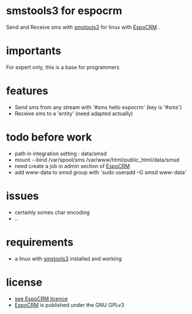 # smstools3 for espocrm
 Send and Receive sms with [smstools3](http://smstools3.kekekasvi.com) for linux with [EspoCRM](https://github.com/espocrm/espocrm) .

# importants
 For expert only, this is a base for programmers

# features
 - Send sms from any stream with '#sms hello espocrm' (key is '#sms')
 - Receive sms to a 'entity' (need adapted actually)

# todo before work
 - path in integration setting : data/smsd 
 - mount --bind /var/spool/sms /var/www/html/public_html/data/smsd
 - need create a job in admin section of [EspoCRM](https://github.com/espocrm/espocrm) 
 - add www-data to smsd group with 'sudo useradd –G smsd www-data'

# issues
 - certainly somes char encoding
 - ..

# requirements
 - a linux with [smstools3](http://smstools3.kekekasvi.com) installed and working

# license
 - [see EspoCRM licence](https://github.com/espocrm/espocrm)
 - [EspoCRM](https://github.com/espocrm/espocrm) is published under the GNU GPLv3

